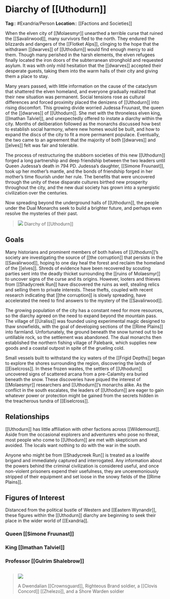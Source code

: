# Diarchy of [[Uthodurn]]
**Tag**:: #Exandria/Person
**Location**:: [[Factions and Societies]]

When the elven city of [[Molaesmyr]] unearthed a terrible curse that ruined the [[Savalirwood]], many survivors fled to the north. They endured the blizzards and dangers of the [[Flotket Alps]], clinging to the hope that the withdrawn [[dwarves]] of [[Uthodurn]] would find enough mercy to aid them. Though many perished in the harsh elements, the elven refugees finally located the iron doors of the subterranean stronghold and requested asylum. It was with only mild hesitation that the [[dwarves]] accepted their desperate guests, taking them into the warm halls of their city and giving them a place to stay.

Many years passed, with little information on the cause of the cataclysm that shattered the elven homeland, and everyone gradually realized that their new situation was permanent. Social tensions rose as cultural differences and forced proximity placed the denizens of [[Uthodurn]] into rising discomfort. This growing divide worried Judessa Fruunast, the queen of the [[dwarves]] of [[Uthodurn]]. She met with the throneless elven king, [[Imathan Talviel]], and unexpectedly offered to instate a diarchy within the city. Months of deliberation followed as the monarchs discussed how best to establish social harmony, where new homes would be built, and how to expand the discs of the city to fit a more permanent populace. Eventually, the two came to an agreement that the majority of both [[dwarves]] and [[elves]] felt was fair and tolerable.

The process of restructuring the stubborn societies of this new [[Uthodurn]] forged a long partnership and deep friendship between the two leaders until Queen Judessa’s death in 794 PD. Judessa’s daughter, [[Simone Fruunast]], took up her mother’s mantle, and the bonds of friendship forged in her mother’s time flourish under her rule. The benefits that were uncovered through the unity of these disparate cultures birthed new prosperity throughout the city, and the new dual society has grown into a synergistic civilization over the centuries.

Now spreading beyond the underground halls of [[Uthodurn]], the people under the Dual Monarchs seek to build a brighter future, and perhaps even resolve the mysteries of their past.

> ![](https://media.dndbeyond.com/compendium-images/egtw/yDOyqyOocErRgYJK/02-11.png)
> Diarchy of [[Uthodurn]]

## Goals

Many historians and prominent members of both halves of [[Uthodurn]]’s society are investigating the source of [[the corruption]] that persists in the [[Savalirwood]], hoping to one day heal the forest and reclaim the homeland of the [[elves]]. Shreds of evidence have been recovered by scouting parties sent into the deadly thicket surrounding the [[ruins of Molaesmyr]] to uncover signs of the curse and its origins. However, looters and thieves from [[Shadycreek Run]] have discovered the ruins as well, stealing relics and selling them to private interests. These thefts, coupled with recent research indicating that [[the corruption]] is slowly spreading, have accelerated the need to find answers to the mystery of the [[Savalirwood]].

The growing population of the city has a constant need for more resources, so the diarchy agreed on the need to expand beyond the mountain pass. The village of [[Uraliss]] was founded using experimental magic designed to thaw snowfields, with the goal of developing sections of the [[Rime Plains]] into farmland. Unfortunately, the ground beneath the snow turned out to be untillable rock, so the settlement was abandoned. The dual monarchs then established the northern fishing village of Palebank, which supplies new goods and a coastal outpost in spite of the grueling cold.

Small vessels built to withstand the icy waters of the [[Frigid Depths]] began to explore the shores surrounding the region, discovering the lands of [[Eiselcross]]. In these frozen wastes, the settlers of [[Uthodurn]] uncovered signs of scattered arcana from a pre-Calamity era buried beneath the snow. These discoveries have piqued the interest of [[Molaesmyr]] researchers and [[Uthodurn]]’s monarchs alike. As the conflict in the south escalates, the leaders of [[Uthodurn]] are eager to gain whatever power or protection might be gained from the secrets hidden in the treacherous tundra of [[Eiselcross]].

## Relationships

[[Uthodurn]] has little affiliation with other factions across [[Wildemount]]. Aside from the occasional explorers and adventurers who pose no threat, most people who come to [[Uthodurn]] are met with skepticism and avoided. The locals want nothing to do with the war in the south.

Anyone who might be from [[Shadycreek Run]] is treated as a lowlife brigand and immediately captured and interrogated. Any information about the powers behind the criminal civilization is considered useful, and once non-violent prisoners expend their usefulness, they are unceremoniously stripped of their equipment and set loose in the snowy fields of the [[Rime Plains]].

## Figures of Interest

Distanced from the political bustle of Western and [[Eastern Wynandir]], these figures within the [[Uthodurn]] diarchy are beginning to seek their place in the wider world of [[Exandria]].

### Queen [[Simone Fruunast]]

### King [[Imathan Talviel]]

### Professor [[Gulrim Shalebrow]]

## 
> ![](https://media.dndbeyond.com/compendium-images/egtw/yDOyqyOocErRgYJK/02-07.png)
>
>  A Dwendalian [[Crownsguard]], Righteous Brand soldier, a [[Clovis Concord]] [[Zhelezo]], and a Shore Warden soldier